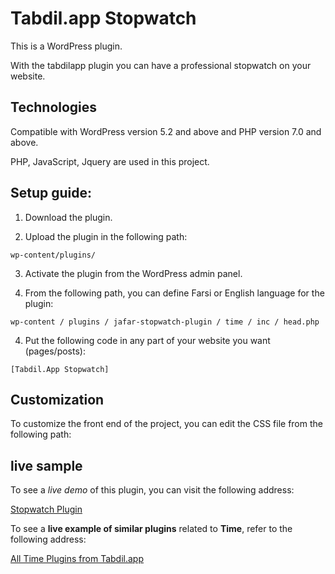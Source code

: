 # Tabdil.app Stopwatch

This is a WordPress plugin.

With the tabdilapp plugin you can have a professional stopwatch on your website.



## Technologies

Compatible with WordPress version 5.2 and above and PHP version 7.0 and above.

PHP, JavaScript, Jquery are used in this project.



## Setup guide:

1. Download the plugin.

2. Upload the plugin in the following path:

`wp-content/plugins/`

3. Activate the plugin from the WordPress admin panel.

4. From the following path, you can define Farsi or English language for the plugin:

`wp-content / plugins / jafar-stopwatch-plugin / time / inc / head.php`


4. Put the following code in any part of your website you want (pages/posts):

`[Tabdil.App Stopwatch]`




## Customization

To customize the front end of the project, you can edit the CSS file from the following path:




## live sample

To see a *live demo* of this plugin, you can visit the following address:

[Stopwatch Plugin](https://tabdil.app/time/stopwatch/)


To see a **live example of similar plugins** related to **Time**, refer to the following address:

[All Time Plugins from Tabdil.app](https://tabdil.app/time/)
